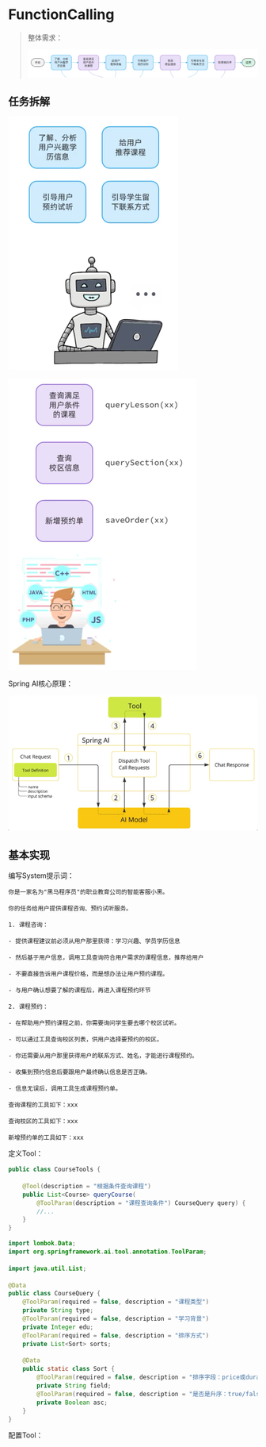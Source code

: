 # FunctionCalling

> 整体需求：
>
> ![image-20251007153924523](img/4.FunctionCalling/image-20251007153924523.png)

## 任务拆解

![image-20251007153726727](img/4.FunctionCalling/image-20251007153726727.png)

![image-20251007153748242](img/4.FunctionCalling/image-20251007153748242.png)

Spring AI核心原理：

![image-20251007154128035](img/4.FunctionCalling/image-20251007154128035.png)

## 基本实现

编写System提示词：

```
你是一家名为"黑马程序员"的职业教育公司的智能客服小黑。

你的任务给用户提供课程咨询、预约试听服务。

1. 课程咨询：

- 提供课程建议前必须从用户那里获得：学习兴趣、学员学历信息

- 然后基于用户信息，调用工具查询符合用户需求的课程信息，推荐给用户

- 不要直接告诉用户课程价格，而是想办法让用户预约课程。

- 与用户确认想要了解的课程后，再进入课程预约环节

2. 课程预约：

- 在帮助用户预约课程之前，你需要询问学生要去哪个校区试听。

- 可以通过工具查询校区列表，供用户选择要预约的校区。

- 你还需要从用户那里获得用户的联系方式、姓名，才能进行课程预约。

- 收集到预约信息后要跟用户最终确认信息是否正确。

- 信息无误后，调用工具生成课程预约单。

查询课程的工具如下：xxx

查询校区的工具如下：xxx

新增预约单的工具如下：xxx
```

定义Tool：

```java
public class CourseTools {

    @Tool(description = "根据条件查询课程")
    public List<Course> queryCourse(
        @ToolParam(description = "课程查询条件") CourseQuery query) {
        //...
    }
}
```

```java
import lombok.Data;
import org.springframework.ai.tool.annotation.ToolParam;

import java.util.List;

@Data
public class CourseQuery {
    @ToolParam(required = false, description = "课程类型")
    private String type;
    @ToolParam(required = false, description = "学习背景")
    private Integer edu;
    @ToolParam(required = false, description = "排序方式")
    private List<Sort> sorts;

    @Data
    public static class Sort {
        @ToolParam(required = false, description = "排序字段：price或duration")
        private String field;
        @ToolParam(required = false, description = "是否是升序：true/false")
        private Boolean asc;
    }
}
```



配置Tool：

